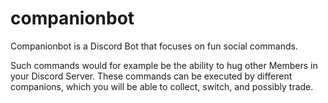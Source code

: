 # companionbot
Companionbot is a Discord Bot that focuses on fun social commands. 

Such commands would for example be the ability to hug other Members in your Discord Server. These commands can be executed by different companions, which you will be able to collect, switch, and possibly trade.
